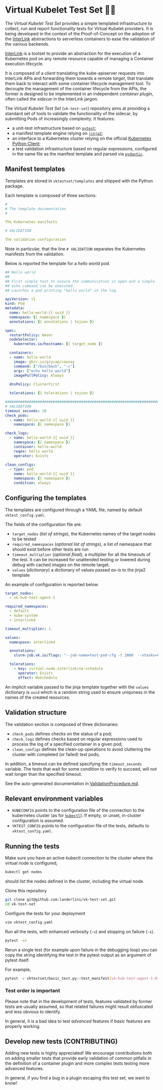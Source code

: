 # Virtual Kubelet Test Set 🥚🔨

The *Virtual Kubelet Test Set* provides a simple templated infrastructure
to collect, run and report functionality tests for Virtual Kubelet providers.
It is being developed in the context of the Proof-of-Concept on the adoption
of the [InterLink](https://github.com/interTwin-eu/interLink) abstractions 
to serverless containers to ease the validation of the various backends.


[InterLink](https://github.com/interTwin-eu/interLink) is a toolset to
provide an abstraction for the execution of a Kubernetes pod on any remote 
resource capable of managing a Container execution lifecycle.

It is composed of a *client* translating the kube-apiserver requests into
InterLink APIs and forwarding them towards a remote *target*, that translate
them back to interact with some container lifecycle management tool.
To decouple the management of the container lifecycle from the APIs, the former
is designed to be implemented in an independent *container plugin*, often
called *the sidecar* in the InterLink jargon.

The *Virtual Kubelet Test Set* (`vk-test-set`) repository aims at providing a standard set 
of tools to validate the functionality of the sidecar, by submitting Pods
of increasingly complexity. It features:
 * a unit-test infrastructure based on [`pytest`](https://docs.pytest.org/en/8.2.x/);
 * a manifest template engine relying on [`jinja2`](https://jinja.palletsprojects.com/en/2.10.x/);
 * an interface to a Kubernetes cluster relying on the official 
   [Kubernetes Python Client](https://github.com/kubernetes-client/python);
 * a test validation infrastructure based on regular expressions, configured in the 
   same file as the manifest template and parsed via 
   [`pydantic`](https://docs.pydantic.dev/latest/).

## Manifest templates
Templates are stored in `vktestset/templates` and shipped with the 
Python package. 

Each template is composed of three sections:
```yaml
#
# The template documentation
# 

The Kubernetes manifests

# VALIDATION

The validation configuration

```

Note in particular, that the line `# VALIDATION` separates the Kubernetes
manifests from the validation.

Below is reported the template for a *hello world* pod.

```yaml
## Hello world
##
## First simple test to ensure the communication is open and a simple
## echo command can be executed.
## Launches a pod printing "hello world" in the log.

apiVersion: v1
kind: Pod
metadata:
  name: hello-world-{{ uuid }}
  namespace: {{ namespace }}
  annotations: {{ annotations | tojson }}

spec:
  restartPolicy: Never
  nodeSelector:
    kubernetes.io/hostname: {{ target_node }}

  containers:
  - name: hello-world
    image: ghcr.io/grycap/cowsay 
    command: ["/bin/bash", "-c"]
    args: ["echo hello world"]
    imagePullPolicy: Always
    
  dnsPolicy: ClusterFirst

  tolerations: {{ tolerations | tojson }}

################################################################################
# VALIDATION
timeout_seconds: 10
check_pods: 
  - name: hello-world-{{ uuid }}
    namespace: {{ namespace }}

check_logs: 
  - name: hello-world-{{ uuid }}
    namespace: {{ namespace }}
    container: hello-world
    regex: hello world
    operator: Exists
      
clean_configs:
  - type: pod
    name: hello-world-{{ uuid }}
    namespace: {{ namespace }}
    condition: always

```

## Configuring the templates

The templates are configured through a YAML file, named by 
default `vktest_config.yaml`.

The fields of the configuration file are:
 * `target_nodes` (*list of strings*), the Kubernetes names of the target nodes to be tested
 * `required_namespaces` (*optional list of strings*), a list of namespace that should exist before other tests are run
 * `timeout_multiplier` (*optional float*), a multiplier for all the timeouts of the test. 
   It can be increased for unattended testing or lowered during debug with cached images on the remote target.
 * `values` (*dictionary*) a dictionary of values passed *as-is* to the jinja2 template

An example of configuration is reported below.

```yaml
target_nodes: 
  - vk-hub-test-agent-1

required_namespaces:
  - default
  - kube-system
  - interlink4

timeout_multiplier: 1.

values:
  namespace: interlink4

  annotations: 
    slurm-job.vk.io/flags: "--job-name=test-pod-cfg -t 2800  --ntasks=8 --nodes=1 --mem-per-cpu=2000"

  tolerations:
    - key: virtual-node.interlink/no-schedule
      operator: Exists
      effect: NoSchedule
```

An implicit variable passed to the jinja template together with the `values` dictionary
is `uuid` which is a random string used to ensure uniquness in 
the names of the created resources.

## Validation structure
The validation section is composed of three dictionaries:
 * `check_pods` defines checks on the status of a pod;
 * `check_logs` defines checks based on regular expressions used to process the log
    of a specified container in a given pod;
 * `clean_configs` defines the clean-up operations to avoid cluttering the cluster
   with completed (or failed) test pods;

In addition, a timeout can be defined specifying the `timeout_seconds` variable.
The tests that wait for some condition to verify to succeed, will not wait longer 
than the specified timeout. 

See the auto-generated documentation in [ValidationProcedure.md](./ValidationProcedure.md).

## Relevant environment variables
 * `KUBECONFIG` points to the configuration file of the connection to the kubernetes 
   cluster (as for [`kubectl`](https://kubernetes.io/docs/reference/kubectl/)). If empty,
   or unset, in-cluster configuration is assumed. 
 * `VKTEST_CONFIG` points to the configuration file of the tests, defaults to 
   `vktest_config.yaml`.

## Running the tests

Make sure you have an active kubectl connection to the cluster where the virtual node 
is configured,
```bash
kubectl get nodes
```
should list the nodes defined in the cluster, including the virtual node.

Clone this repository
```bash
git clone git@github.com:landerlini/vk-test-set.git
cd vk-test-set
```

Configure the tests for your deployment
```bash
vim vktest_config.yaml
```

Run all the tests, with enhanced verbosity (`-v`) and stopping on failure (`-x`).
```bash
pytest -vx
```

Rerun a single test (for example upon failure in the debugging loop) you can 
copy the string identifying the test in the pytest output as an argument of pytest
itself.

For example,
```bash
pytest -v vktestset/basic_test.py::test_manifest[vk-hub-test-agent-1-070-rclone-bind.yaml]
```

### Test order is important
Please note that in the development of tests, features validated by former 
tests are usually assumed, so that related failures might result obfuscated and 
less obvious to identify.

In general, it is a bad idea to test *advanced* features if *basic* features are 
properly working.

## Develop new tests (CONTRIBUTING)

Adding new tests is highly appreciated! 
We encourage contributions both on adding smaller tests that provide early validation
of common pitfalls in the definition of a container plugin and more complex 
tests testing more advanced features. 

In general, if you find a bug in a plugin escaping this test set, we want to know!




